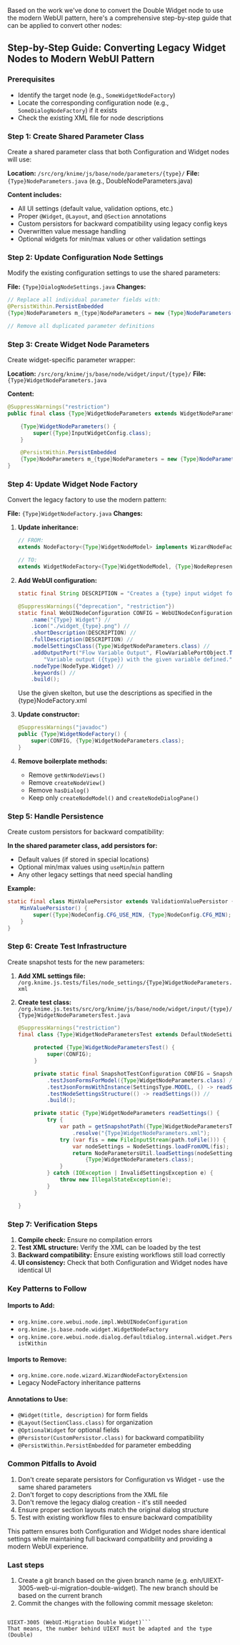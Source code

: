 Based on the work we've done to convert the Double Widget node to use the modern WebUI pattern, here's a comprehensive step-by-step guide that can be applied to convert other nodes:

## **Step-by-Step Guide: Converting Legacy Widget Nodes to Modern WebUI Pattern**

### **Prerequisites**
- Identify the target node (e.g., `SomeWidgetNodeFactory`)
- Locate the corresponding configuration node (e.g., `SomeDialogNodeFactory`) if it exists
- Check the existing XML file for node descriptions

### **Step 1: Create Shared Parameter Class**
Create a shared parameter class that both Configuration and Widget nodes will use:

**Location:** `/src/org/knime/js/base/node/parameters/{type}/`
**File:** `{Type}NodeParameters.java` (e.g., DoubleNodeParameters.java)

**Content includes:**
- All UI settings (default value, validation options, etc.)
- Proper `@Widget`, `@Layout`, and `@Section` annotations
- Custom persistors for backward compatibility using legacy config keys
- Overwritten value message handling
- Optional widgets for min/max values or other validation settings

### **Step 2: Update Configuration Node Settings**
Modify the existing configuration settings to use the shared parameters:

**File:** `{Type}DialogNodeSettings.java`
**Changes:**
```java
// Replace all individual parameter fields with:
@PersistWithin.PersistEmbedded
{Type}NodeParameters m_{type}NodeParameters = new {Type}NodeParameters();

// Remove all duplicated parameter definitions
```

### **Step 3: Create Widget Node Parameters**
Create widget-specific parameter wrapper:

**Location:** `/src/org/knime/js/base/node/widget/input/{type}/`
**File:** `{Type}WidgetNodeParameters.java`

**Content:**
```java
@SuppressWarnings("restriction")
public final class {Type}WidgetNodeParameters extends WidgetNodeParameters {

    {Type}WidgetNodeParameters() {
        super({Type}InputWidgetConfig.class);
    }

    @PersistWithin.PersistEmbedded
    {Type}NodeParameters m_{type}NodeParameters = new {Type}NodeParameters();
}

```

### **Step 4: Update Widget Node Factory**
Convert the legacy factory to use the modern pattern:

**File:** `{Type}WidgetNodeFactory.java`
**Changes:**

1. **Update inheritance:**
   ```java
   // FROM:
   extends NodeFactory<{Type}WidgetNodeModel> implements WizardNodeFactoryExtension<...>
   
   // TO:
   extends WidgetNodeFactory<{Type}WidgetNodeModel, {Type}NodeRepresentation<{Type}NodeValue>, {Type}NodeValue>
   ```

2. **Add WebUI configuration:**
   ```java
   static final String DESCRIPTION = "Creates a {type} input widget for use in components views. Outputs a {type} flow variable with a given value.";

   @SuppressWarnings({"deprecation", "restriction"})
   static final WebUINodeConfiguration CONFIG = WebUINodeConfiguration.builder()//
       .name("{Type} Widget") //
       .icon("./widget_{type}.png") //
       .shortDescription(DESCRIPTION) //
       .fullDescription(DESCRIPTION) //
       .modelSettingsClass({Type}WidgetNodeParameters.class) //
       .addOutputPort("Flow Variable Output", FlowVariablePortObject.TYPE,
           "Variable output ({type}) with the given variable defined.") //
       .nodeType(NodeType.Widget) //
       .keywords() //
       .build();
   ```
   Use the given skelton, but use the descriptions as specified in the {type}NodeFactory.xml

3. **Update constructor:**
   ```java
   @SuppressWarnings("javadoc")
   public {Type}WidgetNodeFactory() {
       super(CONFIG, {Type}WidgetNodeParameters.class);
   }
   ```

4. **Remove boilerplate methods:**
   - Remove `getNrNodeViews()`
   - Remove `createNodeView()`
   - Remove `hasDialog()`
   - Keep only `createNodeModel()` and `createNodeDialogPane()`

### **Step 5: Handle Persistence**
Create custom persistors for backward compatibility:

**In the shared parameter class, add persistors for:**
- Default values (if stored in special locations)
- Optional min/max values using `useMin`/`min` pattern
- Any other legacy settings that need special handling

**Example:**
```java
static final class MinValuePersistor extends ValidationValuePersistor {
    MinValuePersistor() {
        super({Type}NodeConfig.CFG_USE_MIN, {Type}NodeConfig.CFG_MIN);
    }
}
```

### **Step 6: Create Test Infrastructure**
Create snapshot tests for the new parameters:

1. **Add XML settings file:**
   `/org.knime.js.tests/files/node_settings/{Type}WidgetNodeParameters.xml`

2. **Create test class:**
   `/org.knime.js.tests/src/org/knime/js/base/node/widget/input/{type}/{Type}WidgetNodeParametersTest.java`
   
   ```java
   @SuppressWarnings("restriction")
   final class {Type}WidgetNodeParametersTest extends DefaultNodeSettingsSnapshotTest {
       
        protected {Type}WidgetNodeParametersTest() {
            super(CONFIG);
        }

        private static final SnapshotTestConfiguration CONFIG = SnapshotTestConfiguration.builder() //
            .testJsonFormsForModel({Type}WidgetNodeParameters.class) //
            .testJsonFormsWithInstance(SettingsType.MODEL, () -> readSettings()) //
            .testNodeSettingsStructure(() -> readSettings()) //
            .build();

        private static {Type}WidgetNodeParameters readSettings() {
            try {
                var path = getSnapshotPath({Type}WidgetNodeParametersTest.class).getParent().resolve("node_settings")
                    .resolve("{Type}WidgetNodeParameters.xml");
                try (var fis = new FileInputStream(path.toFile())) {
                    var nodeSettings = NodeSettings.loadFromXML(fis);
                    return NodeParametersUtil.loadSettings(nodeSettings.getNodeSettings(SettingsType.MODEL.getConfigKey()),
                        {Type}WidgetNodeParameters.class);
                }
            } catch (IOException | InvalidSettingsException e) {
                throw new IllegalStateException(e);
            }
        }

   }

   ```

### **Step 7: Verification Steps**
1. **Compile check:** Ensure no compilation errors
2. **Test XML structure:** Verify the XML can be loaded by the test
3. **Backward compatibility:** Ensure existing workflows still load correctly
4. **UI consistency:** Check that both Configuration and Widget nodes have identical UI

### **Key Patterns to Follow**

#### **Imports to Add:**
- `org.knime.core.webui.node.impl.WebUINodeConfiguration`
- `org.knime.js.base.node.widget.WidgetNodeFactory`
- `org.knime.core.webui.node.dialog.defaultdialog.internal.widget.PersistWithin`

#### **Imports to Remove:**
- `org.knime.core.node.wizard.WizardNodeFactoryExtension`
- Legacy NodeFactory inheritance patterns

#### **Annotations to Use:**
- `@Widget(title, description)` for form fields
- `@Layout(SectionClass.class)` for organization
- `@OptionalWidget` for optional fields
- `@Persistor(CustomPersistor.class)` for backward compatibility
- `@PersistWithin.PersistEmbedded` for parameter embedding

### **Common Pitfalls to Avoid**
1. Don't create separate persistors for Configuration vs Widget - use the same shared parameters
2. Don't forget to copy descriptions from the XML file
3. Don't remove the legacy dialog creation - it's still needed
4. Ensure proper section layouts match the original dialog structure
5. Test with existing workflow files to ensure backward compatibility

This pattern ensures both Configuration and Widget nodes share identical settings while maintaining full backward compatibility and providing a modern WebUI experience.

### Last steps

1. Create a git branch based on the given branch name (e.g. enh/UIEXT-3005-web-ui-migration-double-widget). The new branch should be based on the current branch
1. Commit the changes with the following commit message skeleton:
```UIEXT-3005: Migrate Double Widget to WebUI

UIEXT-3005 (WebUI-Migration Double Widget)```
That means, the number behind UIEXT must be adapted and the type (Double)